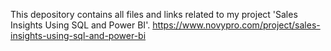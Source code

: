 This depository contains all files and links related to my project 'Sales Insights Using SQL and Power BI'.
https://www.novypro.com/project/sales-insights-using-sql-and-power-bi
